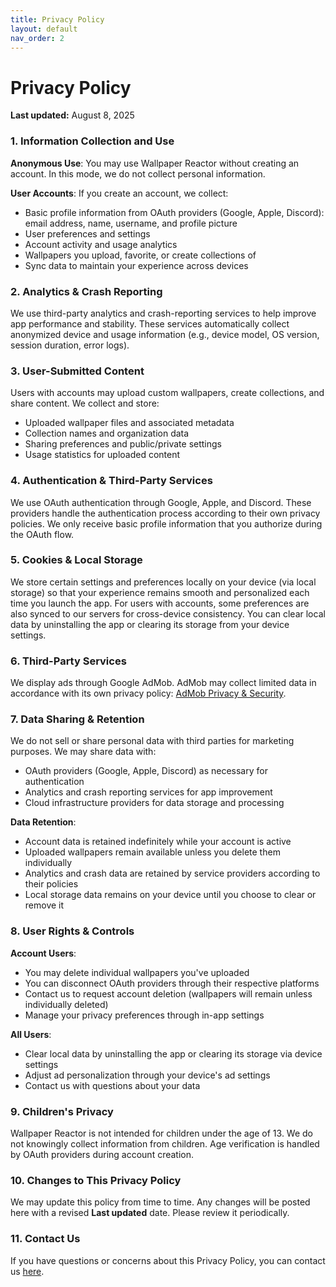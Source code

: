 ```yaml
---
title: Privacy Policy
layout: default
nav_order: 2
---
```


# Privacy Policy

**Last updated:** August 8, 2025

### 1. Information Collection and Use

**Anonymous Use**: You may use Wallpaper Reactor without creating an account. In this mode, we do not collect personal information.

**User Accounts**: If you create an account, we collect:
- Basic profile information from OAuth providers (Google, Apple, Discord): email address, name, username, and profile picture
- User preferences and settings
- Account activity and usage analytics
- Wallpapers you upload, favorite, or create collections of
- Sync data to maintain your experience across devices

### 2. Analytics & Crash Reporting
We use third-party analytics and crash-reporting services to help improve app performance and stability. These services automatically collect anonymized device and usage information (e.g., device model, OS version, session duration, error logs).

### 3. User-Submitted Content
Users with accounts may upload custom wallpapers, create collections, and share content. We collect and store:
- Uploaded wallpaper files and associated metadata
- Collection names and organization data
- Sharing preferences and public/private settings
- Usage statistics for uploaded content

### 4. Authentication & Third-Party Services
We use OAuth authentication through Google, Apple, and Discord. These providers handle the authentication process according to their own privacy policies. We only receive basic profile information that you authorize during the OAuth flow.

### 5. Cookies & Local Storage
We store certain settings and preferences locally on your device (via local storage) so that your experience remains smooth and personalized each time you launch the app. For users with accounts, some preferences are also synced to our servers for cross-device consistency. You can clear local data by uninstalling the app or clearing its storage from your device settings.

### 6. Third-Party Services
We display ads through Google AdMob. AdMob may collect limited data in accordance with its own privacy policy: [AdMob Privacy & Security](https://support.google.com/admob/answer/6128543).

### 7. Data Sharing & Retention
We do not sell or share personal data with third parties for marketing purposes. We may share data with:
- OAuth providers (Google, Apple, Discord) as necessary for authentication
- Analytics and crash reporting services for app improvement
- Cloud infrastructure providers for data storage and processing

**Data Retention**: 
- Account data is retained indefinitely while your account is active
- Uploaded wallpapers remain available unless you delete them individually
- Analytics and crash data are retained by service providers according to their policies
- Local storage data remains on your device until you choose to clear or remove it

### 8. User Rights & Controls
**Account Users**: 
- You may delete individual wallpapers you've uploaded
- You can disconnect OAuth providers through their respective platforms
- Contact us to request account deletion (wallpapers will remain unless individually deleted)
- Manage your privacy preferences through in-app settings

**All Users**: 
- Clear local data by uninstalling the app or clearing its storage via device settings
- Adjust ad personalization through your device's ad settings
- Contact us with questions about your data

### 9. Children's Privacy
Wallpaper Reactor is not intended for children under the age of 13. We do not knowingly collect information from children. Age verification is handled by OAuth providers during account creation.

### 10. Changes to This Privacy Policy
We may update this policy from time to time. Any changes will be posted here with a revised **Last updated** date. Please review it periodically.

### 11. Contact Us
If you have questions or concerns about this Privacy Policy, you can contact us [here](https://x.com/LikeEich).

